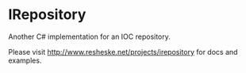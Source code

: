 IRepository
===========

Another C# implementation for an IOC repository.

Please visit http://www.resheske.net/projects/irepository for docs and examples.
